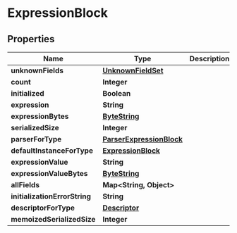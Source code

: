 # ExpressionBlock

## Properties
Name | Type | Description | Notes
------------ | ------------- | ------------- | -------------
**unknownFields** | [**UnknownFieldSet**](UnknownFieldSet.md) |  |  [optional]
**count** | **Integer** |  |  [optional]
**initialized** | **Boolean** |  |  [optional]
**expression** | **String** |  |  [optional]
**expressionBytes** | [**ByteString**](ByteString.md) |  |  [optional]
**serializedSize** | **Integer** |  |  [optional]
**parserForType** | [**ParserExpressionBlock**](ParserExpressionBlock.md) |  |  [optional]
**defaultInstanceForType** | [**ExpressionBlock**](ExpressionBlock.md) |  |  [optional]
**expressionValue** | **String** |  |  [optional]
**expressionValueBytes** | [**ByteString**](ByteString.md) |  |  [optional]
**allFields** | **Map&lt;String, Object&gt;** |  |  [optional]
**initializationErrorString** | **String** |  |  [optional]
**descriptorForType** | [**Descriptor**](Descriptor.md) |  |  [optional]
**memoizedSerializedSize** | **Integer** |  |  [optional]
